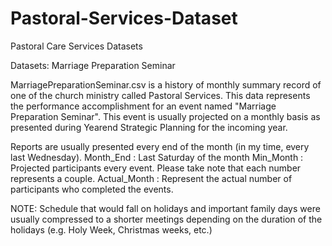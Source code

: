 # Pastoral-Services-Dataset
Pastoral Care Services Datasets

Datasets: Marriage Preparation Seminar

MarriagePreparationSeminar.csv is a history of monthly summary record of one of the church ministry called 
Pastoral Services. This data represents the performance accomplishment for an event named 
"Marriage Preparation Seminar". This event is usually projected on a monthly basis as presented during 
Yearend Strategic Planning for the incoming year.

Reports are usually presented every end of the month (in my time, every last Wednesday).
 			Month_End : Last Saturday of the month
 			Min_Month : Projected participants every event. Please take note that each number 
 						      represents a couple.
 			Actual_Month : Represent the actual number of participants who completed the events.
 
NOTE: Schedule that would fall on holidays and important family days were usually compressed to a shorter meetings depending on the duration of the holidays (e.g. Holy Week, Christmas weeks, etc.)
